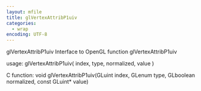 ```yaml
---
layout: mfile
title: glVertexAttribP1uiv
categories:
  - wrap
encoding: UTF-8
---
```


glVertexAttribP1uiv  Interface to OpenGL function glVertexAttribP1uiv

usage:  glVertexAttribP1uiv( index, type, normalized, value )

C function:  void glVertexAttribP1uiv(GLuint index, GLenum type, GLboolean normalized, const GLuint\* value)